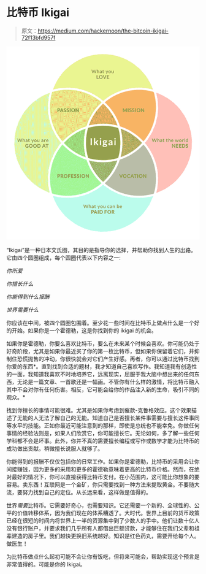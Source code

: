# 比特币 Ikigai

> 原文：<https://medium.com/hackernoon/the-bitcoin-ikigai-72f13bfd957f>

![](img/acdb2765dc4bbe9e243d10962c787e44.png)

“Ikigai”是一种日本文氏图，其目的是指导你的选择，并帮助你找到人生的出路。它由四个圆圈组成，每个圆圈代表以下内容之一:

*你所爱*

*你擅长什么*

*你能得到什么报酬*

*世界需要什么*

你应该在中间，被四个圆圈包围着。至少花一些时间在比特币上做点什么是一个好的开始。如果你是一个霍德勒，这是你找到你的 ikigai 的机会。

如果你是霍德勒，你要么喜欢比特币，要么在未来某个时候会喜欢。你可能仍处于好奇阶段，尤其是如果你最近买了你的第一枚比特币，但如果你保留着它们，并抑制住恐慌抛售的冲动，你很快就会对它们产生好感。再者，你可以通过比特币找到你爱的东西*。直到找到合适的题材，我才知道自己喜欢写作。我知道我有创造性的一面，我知道我喜欢不时地培养它，远离现实，屈服于我大脑中想出来的任何东西，无论是一篇文章、一首歌还是一幅画。不管你有什么样的激情，将比特币融入其中不会对你有任何伤害。相反，它可能会给你的作品注入新的生命，吸引不同的观众。*

找到你擅长的事情可能很难。尤其是如果你考虑到催款-克鲁格效应。这个效果描述了无能的人无法了解自己的无能。知道自己是否擅长某件事需要与擅长这件事同等水平的技能。正如你最近可能注意到的那样，即使是总统也不能幸免。你做任何事情的经验法则是，如果人们欣赏它，你可能擅长它。无论如何，多了解一些任何学科都不会是坏事。此外，你并不真的需要擅长编程或写作或数学才能为比特币的成功做出贡献。稍微擅长说服人就够了。

你能得到的报酬不仅仅包括你的日常工作。如果你是霍德勒，比特币的采用会让你间接赚钱，因为更多的采用和更多的霍德勒意味着更高的比特币价格。然而，在绝对最好的情况下，你可以直接获得比特币支付。在小范围内，这可能比你想象的要容易。卖东西！互联网是一个金矿，你只需要找到一种方法来提取黄金。不要随大流，要努力找到自己的定位。从长远来看，这样做是值得的。

世界*需要*比特币。它需要好奇心，也需要知识。它还需要一个新的、全球性的、公平的价值转移体系，因为我们现在的体系糟透了。大时代。世界上目前的货币政策已经在很短的时间内将世界上一半的资源集中到了少数人的手中。他们让数十亿人没有银行账户，并要求我们几乎所有人都借出巨额贷款，才能够住在我们父辈和祖辈建造的房子里。我们越快更换旧系统越好。知识是红色药丸，需要开给每个人。做医生！

为比特币做点什么起初可能不会让你有饭吃，但将来可能会，帮助实现这个预言是非常值得的。可能是你的 Ikigai。